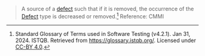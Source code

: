 > A source of a [defect](Defect.md) such that if it is removed, the occurrence of the [Defect](Defect.md) type is decreased or removed.[^1]
> Reference: CMMI

[^1]: Standard Glossary of Terms used in Software Testing (v4.2.1). Jan 31, 2024. ISTQB. Retrieved from https://glossary.istqb.org/. Licensed under [CC-BY 4.0](https://creativecommons.org/licenses/by/4.0/).